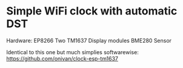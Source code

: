 # Simple WiFi clock with automatic DST
Hardware:
EP8266
Two TM1637 Display modules
BME280 Sensor

Identical to this one but much simplies softwarewise: https://github.com/onivan/clock-esp-tm1637
